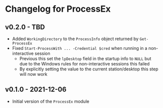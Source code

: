# Changelog for ProcessEx

## v0.2.0 - TBD

* Added `WorkingDirectory` to the `ProcessInfo` object returned by `Get-ProcessEx`
* Fixed `Start-ProcessWith ... -Credential $cred` when running in a non-interactive session
  * Previous this set the `lpDesktop` field in the startup info to `NULL` but due to the Windows rules for non-interactive sessions this failed
  * By explicitly setting the value to the current station/desktop this step will now work

## v0.1.0 - 2021-12-06

* Initial version of the `ProcessEx` module
